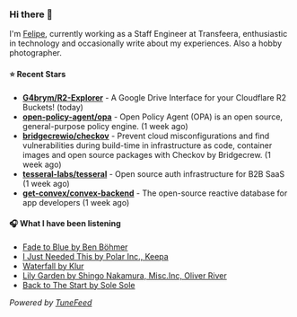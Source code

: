 ### Hi there 👋

I'm [Felipe](https://felipevm.com), currently working as a Staff Engineer at Transfeera, enthusiastic in technology and occasionally write about my experiences. Also a hobby photographer.

#### ⭐ Recent Stars
- **[G4brym/R2-Explorer](https://github.com/G4brym/R2-Explorer)** - A Google Drive Interface for your Cloudflare R2 Buckets! (today)
- **[open-policy-agent/opa](https://github.com/open-policy-agent/opa)** - Open Policy Agent (OPA) is an open source, general-purpose policy engine. (1 week ago)
- **[bridgecrewio/checkov](https://github.com/bridgecrewio/checkov)** - Prevent cloud misconfigurations and find vulnerabilities during build-time in infrastructure as code, container images and open source packages with Checkov by Bridgecrew. (1 week ago)
- **[tesseral-labs/tesseral](https://github.com/tesseral-labs/tesseral)** - Open source auth infrastructure for B2B SaaS (1 week ago)
- **[get-convex/convex-backend](https://github.com/get-convex/convex-backend)** - The open-source reactive database for app developers (1 week ago)

#### 🎧 What I have been listening
- [Fade to Blue by Ben Böhmer](https://open.spotify.com/track/0ESNxorKovvlnBd2NgdgQt)
- [I Just Needed This by Polar Inc., Keepa](https://open.spotify.com/track/13tazuEkVNXdCVXV9S6vFl)
- [Waterfall by Klur](https://open.spotify.com/track/4WFaNSUrZO5qFCTI4yCXh5)
- [Lily Garden by Shingo Nakamura, Misc.Inc, Oliver River](https://open.spotify.com/track/17I33j20zFqadanTwnyO6M)
- [Back to The Start by Sole Sole](https://open.spotify.com/track/35oKF7GhycivRxp3Ws7kYB)

_Powered by [TuneFeed](https://tunefeed.app?ref=github.com)_
